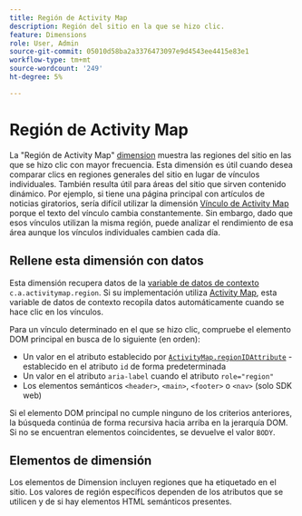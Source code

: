 ```yaml
---
title: Región de Activity Map
description: Región del sitio en la que se hizo clic.
feature: Dimensions
role: User, Admin
source-git-commit: 05010d58ba2a3376473097e9d4543ee4415e83e1
workflow-type: tm+mt
source-wordcount: '249'
ht-degree: 5%

---
```


# Región de Activity Map

La &quot;Región de Activity Map&quot; [dimension](overview.md) muestra las regiones del sitio en las que se hizo clic con mayor frecuencia. Esta dimensión es útil cuando desea comparar clics en regiones generales del sitio en lugar de vínculos individuales. También resulta útil para áreas del sitio que sirven contenido dinámico. Por ejemplo, si tiene una página principal con artículos de noticias giratorios, sería difícil utilizar la dimensión [Vínculo de Activity Map](activity-map-link.md) porque el texto del vínculo cambia constantemente. Sin embargo, dado que esos vínculos utilizan la misma región, puede analizar el rendimiento de esa área aunque los vínculos individuales cambien cada día.

## Rellene esta dimensión con datos

Esta dimensión recupera datos de la [variable de datos de contexto](/help/implement/vars/page-vars/contextdata.md) `c.a.activitymap.region`. Si su implementación utiliza [Activity Map](/help/analyze/activity-map/overview.md), esta variable de datos de contexto recopila datos automáticamente cuando se hace clic en los vínculos.

Para un vínculo determinado en el que se hizo clic, compruebe el elemento DOM principal en busca de lo siguiente (en orden):

* Un valor en el atributo establecido por [`ActivityMap.regionIDAttribute`](/help/implement/vars/config-vars/activitymap-regionidattribute.md) - establecido en el atributo `id` de forma predeterminada
* Un valor en el atributo `aria-label` cuando el atributo `role="region"`
* Los elementos semánticos `<header>`, `<main>`, `<footer>` o `<nav>` (solo SDK web)

Si el elemento DOM principal no cumple ninguno de los criterios anteriores, la búsqueda continúa de forma recursiva hacia arriba en la jerarquía DOM. Si no se encuentran elementos coincidentes, se devuelve el valor `BODY`.

## Elementos de dimensión

Los elementos de Dimension incluyen regiones que ha etiquetado en el sitio. Los valores de región específicos dependen de los atributos que se utilicen y de si hay elementos HTML semánticos presentes.
